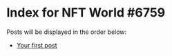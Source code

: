 # Index for NFT World #6759
Posts will be displayed in the order below:

- [Your first post](./001-first.md)

